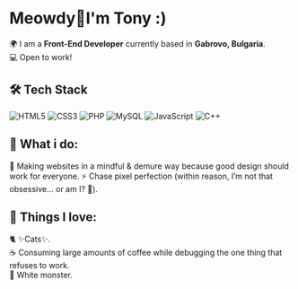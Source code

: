 # Meowdy👋I'm Tony :)

🌍 I am a **Front-End Developer** currently based in **Gabrovo, Bulgaria**.  
💻 Open to work!  

## 🛠️ Tech Stack  
![HTML5](https://img.shields.io/badge/HTML5-E34F26?style=for-the-badge&logo=html5&logoColor=white)
![CSS3](https://img.shields.io/badge/CSS3-1572B6?style=for-the-badge&logo=css3&logoColor=white)
![PHP](https://img.shields.io/badge/PHP-777BB4?style=for-the-badge&logo=php&logoColor=white)
![MySQL](https://img.shields.io/badge/MySQL-4479A1?style=for-the-badge&logo=mysql&logoColor=white)
![JavaScript](https://img.shields.io/badge/JavaScript-F7DF1E?style=for-the-badge&logo=javascript&logoColor=black)
![C++](https://img.shields.io/badge/C++-00599C?style=for-the-badge&logo=c%2B%2B&logoColor=white)

## 🚀 What i do: 
🎯 Making websites in a mindful & demure way because good design should work for everyone.
⚡ Chase pixel perfection (within reason, I’m not that obsessive… or am I? 🤔).

## 💓 Things I love:  
🐈 ✨Cats✨.  
☕ Consuming large amounts of coffee while debugging the one thing that refuses to work.    
🔋 White monster.
